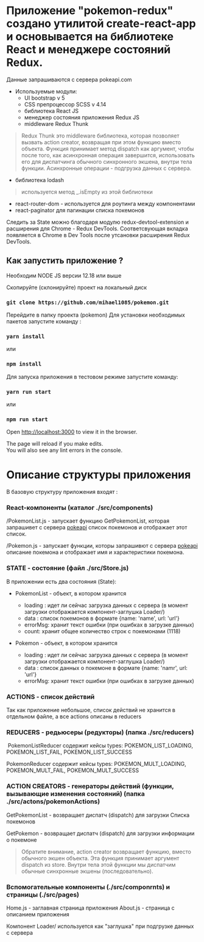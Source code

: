 # Приложение "pokemon-redux" создано утилитой create-react-app и основывается на библиотеке React и менеджере состояний Redux.

Данные запрашиваются с сервера pokeapi.com
 
 * Используемые модули:
 	* UI bootstrap v 5
 	* CSS препроцессор SCSS v 4.14
 	* библиотека React JS
 	* менеджер состояния приложения Redux JS
	* middleware Redux Thunk
> Redux Thunk это middleware библиотека, которая позволяет вызвать action creator, возвращая при этом функцию вместо объекта. Функция принимает метод dispatch как аргумент, чтобы после того, как асинхронная операция завершится, использовать его для диспатчинга обычного синхронного экшена, внутри тела функции. Асинхронные операции - подгрузка данных с сервера.

- библиотека lodash 
> используется метод _.isEmpty из этой библиотеки
- react-router-dom - используется для роутинга между компонентами
- react-paginator для пагинации списка покемонов

Следить за State можно благодаря модулю redux-devtool-extension и расширения для Chrome - Redux DevTools.
Соответсвующая вкладка появляется в Chrome в Dev Tools после утсановки расширения Redux DevTools.


## Как запустить приложение ?

Необходим  NODE JS версии 12.18 или выше

Скопируйте (склонируйте) проект на локальный диск
### `git clone https://github.com/mihael1085/pokemon.git`

Перейдите в папку проекта (pokemon)
Для установки необходимых пакетов запустите команду :
### `yarn install`
или 
### `npm install`

Для запуска приложения в тестовом режиме запустите команду:
### `yarn run start`
или
### `npm run start`

Open [http://localhost:3000](http://localhost:3000) to view it in the browser.

The page will reload if you make edits.\
You will also see any lint errors in the console.



# Описание структуры приложения

В базовую структуру приложения входят :

### React-компоненты (каталог ./src/components)

/PokemonList.js - запускает функцию GetPokemonList, которая запрашивет с сервера [pokeapi](https://pokeapi.co) список покемонов и отображает этот список.

/Pokemon.js - запускает функции, которы запрашивют с сервера [pokeapi](https://pokeapi.co) описание покемона и отображает имя и характеристики покемона.


### STATE - состояние (файл ./src/Store.js)
В приложении есть два состояния (State):
* PokemonList - объект, в котором хранится 
	* loading : идет ли сейчас загрузка данных с сервера (в момент загрузки отображается компонент-заглушка Loader/)
	* data : список покемонов в формате {name: 'name', url: 'url'}
	* errorMsg: хранит текст ошибки (при ошибках в загрузке данных)
 	* count: хранит общее количество строк с покемонами (1118)

* Pokemon - объект, в котором хранится
	* loading : идет ли сейчас загрузка данных с сервера (в момент загрузки отображается компонент-заглушка Loader/)
	* data : список данных о покемоне в формате {name: 'namr', url: 'url'}
	* errorMsg: хранит текст ошибки (при ошибках в загрузке данных)



### ACTIONS - список действий
Так как приложение небольшое, список действий не хранится в отдельном файле, а все actions описаны в reducers

### REDUCERS - редьюсеры (редукторы) (папка ./src/reducers)

 PokemonListReducer
содержит кейсы types:	POKEMON_LIST_LOADING, POKEMON_LIST_FAIL, POKEMON_LIST_SUCCESS

PokemonReducer
содержит кейсы types: POKEMON_MULT_LOADING, POKEMON_MULT_FAIL, POKEMON_MULT_SUCCESS

### ACTION CREATORS - генераторы действий (функции, вызывающие изменения состояний) (папка ./src/actons/pokemonActions)

GetPokemonList - возвращает диспатч (dispatch) для загрузки Списка покемонов

GetPokemon - возвращает диспатч (dispatch) для загрузки информации о покемоне

> Обратите внимание, action creator возвращает функцию, вместо обычного экшен объекта. Эта функция принимает аргумент dispatch из store.
>Внутри тела этой функции мы диспатчим обычные синхронные экшены (последовательно).

### Вспомогательные компоненты (./src/componrnts) и страницы (./src/pages)

Home.js - заглавная страница приложения
About.js - страница с описанием приложения

Компонент Loader/ используется как "заглушка" при подгрузке данных с сервера

